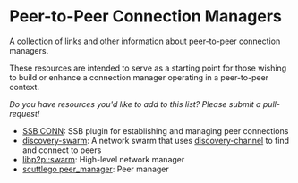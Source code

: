 # Peer-to-Peer Connection Managers

A collection of links and other information about peer-to-peer connection
managers.

These resources are intended to serve as a starting point for those wishing to
build or enhance a connection manager operating in a peer-to-peer context.

_Do you have resources you'd like to add to this list? Please submit a pull-request!_

- [SSB CONN](https://github.com/ssbc/ssb-conn): SSB plugin for establishing and managing peer connections
- [discovery-swarm](https://github.com/mafintosh/discovery-swarm): A network swarm that uses [discovery-channel](https://github.com/maxogden/discovery-channel) to find and connect to peers
- [libp2p::swarm](https://docs.rs/libp2p/latest/libp2p/swarm/index.html): High-level network manager
- [scuttlego peer_manager](https://github.com/planetary-social/scuttlego/blob/main/service/domain/peer_manager.go): Peer manager
